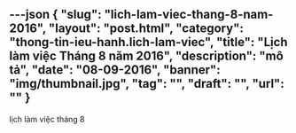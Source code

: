 ---json
{
    "slug": "lich-lam-viec-thang-8-nam-2016",
    "layout": "post.html",
    "category": "thong-tin-ieu-hanh.lich-lam-viec",
    "title": "Lịch làm việc Tháng 8 năm 2016",
    "description": "mô tả",
    "date": "08-09-2016",
    "banner": "img/thumbnail.jpg",
    "tag": "",
    "draft": "",
    "url": ""
}
---
lịch làm việc tháng 8